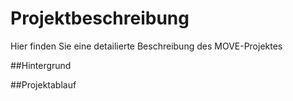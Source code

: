# Projektbeschreibung

Hier finden Sie eine detailierte Beschreibung des MOVE-Projektes 

##Hintergrund 

##Projektablauf 

 
